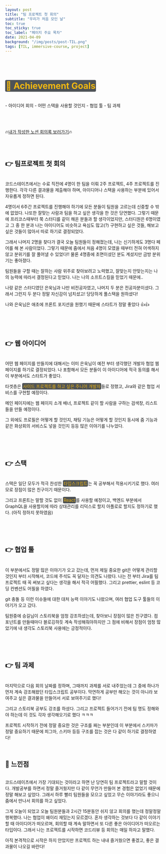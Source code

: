 ```yaml
---
layout: post
title: "팀 프로젝트 첫 회의"
subtitle: "우리가 처음 모인 날"
toc: true
toc_sticky: true
toc_label: "페이지 주요 목차"
date: 2021-04-09
background: "/img/posts/post-TIL.png"
tags: [TIL, immersive-course, project]
---
```


<br/>
<br/>


# <span style ="background-color:#4e5357; color:#f2b810; border-radius:4px; padding:2px">🎯 Achievement Goals</span>

<br/>
- 아이디어 회의
- 어떤 스택을 사용할 것인지
- 협업 툴
- 팀 과제

<br/>
<br/>
<br/>
<br/>

🔥[내가 작성한 노션 회의록 보러가기](https://www.notion.so/04-09-1-48706e3b1796451c8cac1f092e6e9f19)🔥

<br/>
<br/>

## 👉 팀프로젝트 첫 회의

<br/>
코드스테이츠에서는 수료 직전에 4명이 한 팀을 이뤄 2주 프로젝트, 4주 프로젝트를 진행한다. 각각 다른 결과물을 제출해야 하며, 아이디어나 스택을 사용하는 부분에 있어서 자유롭게 정하면 된다.

4명이서 6주간 프로젝트를 진행해야 하기에 모든 분들이 팀원을 고르는데 신중할 수 밖에 없었다. 나또한 잘맞는 사람과 팀을 하고 싶은 생각을 한 것은 당연했다. 그렇기 때문에 프리코스때부터 쭉 스터디를 같이 해온 분들과 할 생각이었지만, 스터디원은 6명이였고 그 중 한 분과 나는 아이디어도 비슷하고 욕심도 많고(?) 구현하고 싶은 것들, 해보고 싶은 것들이 많아서 따로 하기로 결정되었다.

그래서 나머지 2명을 찾다가 결국 오늘 팀원들이 정해졌는데, 나는 신기하게도 3명다 페어를 해 본 사람이었다. 그렇기 때문에 줌에서 처음 4명이 모였을 때부터 전혀 어색하지 않고 분위기를 잘 풀어낼 수 있었다!! 물론 4명중에 초면이셨던 분도 계셨지만 금방 분위기는 좋아졌다.

팀원들을 구할 때는 잘하는 사람 위주로 찾아보려고 노력했고, 잘맞는지 안맞는지는 나의 능력에 따라서 결정된다고 믿었다. 나는 나의 소프트스킬을 믿었기 때문에..

나랑 같은 스터디였던 은욱님과 나만 비전공자였고, 나머지 두 분은 전공자분이셨다. 그래서 그런지 두 분다 정말 자신감이 넘치셨고! 당당하게 풀스택을 원하셨다!

나와 은욱님은 애초에 프론트 포지션을 원했기 때문에 스타트가 정말 좋았다 👍👍

<br/>
<br/>
<br/>

## 👉 웹 아이디어

<br/>
어떤 웹 페이지를 만들지에 대해서는 이미 은욱님이 예전 부터 생각했던 개발자 협업 웹 페이지를 하기로 결정되었다. 나 포함해서 모든 분들이 이 아이디어에 적극 동의를 해서 이 부분에서도 스타트가 좋았다.

타겟층은 <span style ="background-color:#4e5357; color:#f2b810; border-radius:4px; padding:2px">사이드 프로젝트를 하고 싶은 주니어 개발자</span>들로 정했고, Jira와 같은 협업 서비스를 구현할 예정이다.

메인 페이지에는 웹 페이지 소개 배너, 프로젝트 같이 할 사람을 구하는 검색창, 리스트들을 만들 예정이다.

그 외에도 프로필은 어떻게 할 것인지, 채팅 기능은 어떻게 할 것인지 동시에 줌 기능과 같은 화상회의 서비스도 넣을 것인지 등등 많은 이야기를 나누었다.

<br/>
<br/>
<br/>

## 👉 스택

<br/>
스택은 일단 모두가 적극 찬성한 <span style ="background-color:#4e5357; color:#f2b810; border-radius:4px; padding:2px">타입스크립트</span>는 꼭 공부해서 적용시키기로 했다. 여러모로 장점이 많은 친구이기 때문이다. 

그리고 프론트는 말할 것도 없이 <span style ="background-color:#4e5357; color:#f2b810; border-radius:4px; padding:2px">React</span>를 사용할 예정이고, 백엔드 부분에서 GraphQL을 사용할지에 따라 상태관리를 리덕스로 할지 아폴로로 할지도 정하기로 했다. (아직 정하지 못하였음)

<br/>
<br/>
<br/>

## 👉 협업 툴

<br/>
이 부분에서도 정말 많은 이야기가 오고 갔는데, 먼저 제일 중요한 git은 어떻게 관리할 것인지 부터 시작해서, 코드에 주석도 꼭 달자는 의견도 나왔다. 나는 전 부터 Jira를 팀 프로젝트 때 꼭 써보고 싶다는 생각을 해서 적극 어필했다. 그리고 prettier, eslint 등 코딩 컨벤션도 어필을 하였다.

git 충돌 등 이런 이슈들에 대한 대처 능력 이야기도 나왔으며, 여러 협업 도구 툴들의 이야기가 오고 갔다.

팀원중에 승길님이 스토리북을 엄청 강조하셨는데, 찾아보니 장점이 많은 친구였다. 컴포넌트를 만들때마다 블로깅하듯 계속 작성해줘야하지만 그 점에 비해서 장점이 엄청 많았기에 내 생각도 스토리북 사용에는 긍정적이다.

<br/>
<br/>
<br/>

## 👉 팀 과제

<br/>
마지막으로 다음 회의 날짜를 정하며, 그때까지 과제를 서로 내주었는데 그 중에 하나가 먼저 계속 강조해왔던 타입스크립트 공부이다. 막연하게 공부만 해오는 것이 아니라 보여주고 싶은 결과물을 만들어서 서로 보여주기로 했다!

그리고 스토리북 공부도 강조를 하셨다. 그리고 프로젝트 들어가기 전에 팀 명도 정해와야 하는데 이 것도 각자 생각해오기로 했다 ㅋㅋㅋ

프로젝트 시작하기 전에 정말 중요한 것은 구조를 짜는 부분인데 이 부분에서 스키마가 정말 중요하기 때문에 피그마, 스키마 등등 구조를 잡는 것은 다 같이 하기로 결정하였다!

<br/>

## 🙌 느낀점

<br/>
코드스테이츠에서 가장 기대되는 것이라고 하면 난 당연히 팀 프로젝트라고 말할 것이다. 개발공부를 하면서 정말 즐거웠지만 다 같이 무언가 만들어 본 경험은 없었기 때문에 정말 해보고 싶었다. 그래서 하루 빨리 팀원들을 모으고 싶었고 무슨 이야기라도 좋으니 줌에서 만나서 회의를 하고 싶었다.

그게 오늘이 되었고 오늘 팀원분들과 2시간 15분동안 쉬지 않고 회의를 했는데 정말정말 행복했다. 나는 협업이 왜이리 재밌는지 모르겠다. 혼자 생각하는 것보다 다 같이 이야기할 때 아이디어가 떠오르며, 회의할 때 계속 말하면서 또 다른 좋은 아이디어가 떠오르는 타입이다. 그래서 나는 프로젝트를 시작하면 코드리뷰 등 회의는 매일 하자고 말했다. 

아직 본격적으로 시작은 하지 안았지만 프로젝트 하는 내내 즐거웠으면 좋겠고, 좋은 결과물이 나오길 바란다!

<br/>
<br/>
<br/>
<br/>
